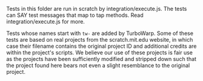 Tests in this folder are run in scratch by integration/execute.js. The tests can SAY test messages that map to tap methods. Read integration/execute.js for more.

Tests whose names start with `tw-` are added by TurboWarp. Some of these tests are based on real projects from the scratch.mit.edu website, in which case their filename contains the original project ID and additional credits are within the project's scripts. We believe our use of these projects is fair use as the projects have been sufficiently modified and stripped down such that the project found here bears not even a slight resemblance to the original project.

